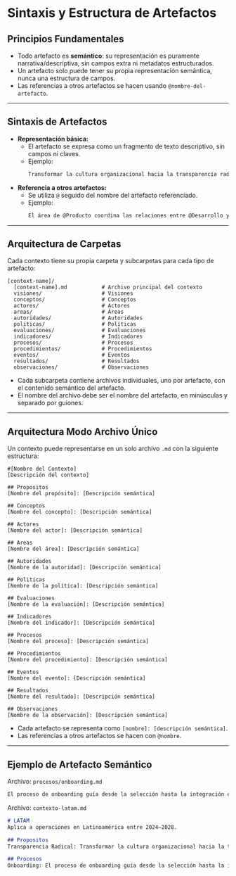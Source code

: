 # Sintaxis y Estructura de Artefactos

## Principios Fundamentales
- Todo artefacto es **semántico**: su representación es puramente narrativa/descriptiva, sin campos extra ni metadatos estructurados.
- Un artefacto solo puede tener su propia representación semántica, nunca una estructura de campos.
- Las referencias a otros artefactos se hacen usando `@nombre-del-artefacto`.

---

## Sintaxis de Artefactos

- **Representación básica:**
  - El artefacto se expresa como un fragmento de texto descriptivo, sin campos ni claves.
  - Ejemplo:
    ```markdown
    Transformar la cultura organizacional hacia la transparencia radical
    ```
- **Referencia a otros artefactos:**
  - Se utiliza `@` seguido del nombre del artefacto referenciado.
  - Ejemplo:
    ```markdown
    El área de @Producto coordina las relaciones entre @Desarrollo y @Mercado.
    ```

---

## Arquitectura de Carpetas

Cada contexto tiene su propia carpeta y subcarpetas para cada tipo de artefacto:

```
[context-name]/
  [context-name].md           # Archivo principal del contexto
  visiones/                   # Visiones
  conceptos/                  # Conceptos
  actores/                    # Actores
  areas/                      # Áreas
  autoridades/                # Autoridades
  politicas/                  # Políticas
  evaluaciones/               # Evaluaciones
  indicadores/                # Indicadores
  procesos/                   # Procesos
  procedimientos/             # Procedimientos
  eventos/                    # Eventos
  resultados/                 # Resultados
  observaciones/              # Observaciones
```

- Cada subcarpeta contiene archivos individuales, uno por artefacto, con el contenido semántico del artefacto.
- El nombre del archivo debe ser el nombre del artefacto, en minúsculas y separado por guiones.

---

## Arquitectura Modo Archivo Único

Un contexto puede representarse en un solo archivo `.md` con la siguiente estructura:

```
#[Nombre del Contexto]
[Descripción del contexto]

## Propositos
[Nombre del propósito]: [Descripción semántica]

## Conceptos
[Nombre del concepto]: [Descripción semántica]

## Actores
[Nombre del actor]: [Descripción semántica]

## Areas
[Nombre del área]: [Descripción semántica]

## Autoridades
[Nombre de la autoridad]: [Descripción semántica]

## Politicas
[Nombre de la política]: [Descripción semántica]

## Evaluaciones
[Nombre de la evaluación]: [Descripción semántica]

## Indicadores
[Nombre del indicador]: [Descripción semántica]

## Procesos
[Nombre del proceso]: [Descripción semántica]

## Procedimientos
[Nombre del procedimiento]: [Descripción semántica]

## Eventos
[Nombre del evento]: [Descripción semántica]

## Resultados
[Nombre del resultado]: [Descripción semántica]

## Observaciones
[Nombre de la observación]: [Descripción semántica]
```

- Cada artefacto se representa como `[nombre]: [descripción semántica]`.
- Las referencias a otros artefactos se hacen con `@nombre`.

---

## Ejemplo de Artefacto Semántico

Archivo: `procesos/onboarding.md`
```markdown
El proceso de onboarding guía desde la selección hasta la integración emocional del nuevo miembro, conectando a @RecursosHumanos y @EquipoDeTrabajo.
```

Archivo: `contexto-latam.md`
```markdown
# LATAM
Aplica a operaciones en Latinoamérica entre 2024–2028.

## Propositos
Transparencia Radical: Transformar la cultura organizacional hacia la transparencia radical.

## Procesos
Onboarding: El proceso de onboarding guía desde la selección hasta la integración emocional del nuevo miembro.
``` 